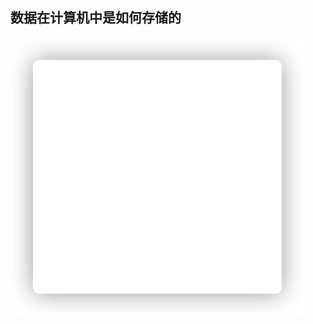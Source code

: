 ## 数据在计算机中是如何存储的

![image-20211001112537833](https://raw.githubusercontent.com/wojiaofengzhongzhuifeng/iamge-host-2/master/image-20211001112537833.png)

